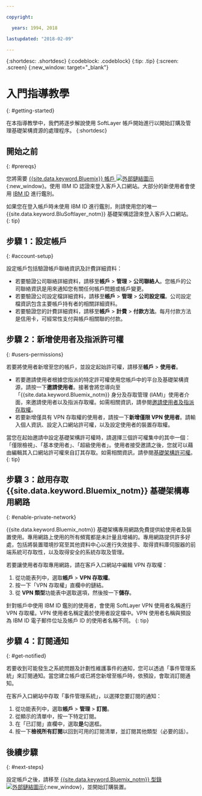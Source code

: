 ```yaml
---

copyright:

  years: 1994, 2018

lastupdated: "2018-02-09"

---
```


{:shortdesc: .shortdesc}
{:codeblock: .codeblock}
{:tip: .tip}
{:screen: .screen}
{:new_window: target="_blank"}


# 入門指導教學
{: #getting-started}

在本指導教學中，我們將逐步解說使用 SoftLayer 帳戶開始進行以開始訂購及管理基礎架構資源的處理程序。
{:shortdesc}

## 開始之前
{: #prereqs}

您將需要 [{{site.data.keyword.Bluemix}} 帳戶 ![外部鏈結圖示](../icons/launch-glyph.svg "外部鏈結圖示")](https://control.bluemix.net/){:new_window}。使用 IBM ID 認證來登入客戶入口網站。大部分的新使用者會使用 [IBM ID](/docs/account/softlayerlink.html#switchtoIBMid) 進行鑑別。

如果您在登入帳戶時未使用 IBM ID 進行鑑別，則請使用您的唯一 {{site.data.keyword.BluSoftlayer_notm}} 基礎架構認證來登入客戶入口網站。
{: tip}

## 步驟 1：設定帳戶
{: #account-setup}

設定帳戶包括驗證帳戶聯絡資訊及計費詳細資料：
 * 若要驗證公司聯絡詳細資料，請移至**帳戶** > **管理** > **公司聯絡人**。您帳戶的公司聯絡資訊是用來通知您有關任何帳戶問題或帳戶變更。
 * 若要驗證公司設定檔詳細資料，請移至**帳戶** > **管理** > **公司設定檔**。公司設定檔資訊包含主要帳戶持有者的相關詳細資料。
 * 若要驗證您的計費詳細資料，請移至**帳戶** > **計費** > **付款方法**。每月付款方法是信用卡，可經常性支付與帳戶相關聯的付款。

## 步驟 2：新增使用者及指派許可權
{: #users-permissions}

若要將使用者新增至您的帳戶，並設定起始許可權，請移至**帳戶** > **使用者**。
 * 若要邀請使用者根據您指派的特定許可權使用您帳戶中的平台及基礎架構資源，請按一下**邀請使用者**。接著會將您導向至「{{site.data.keyword.Bluemix_notm}} 身分及存取管理 (IAM)」使用者介面，來邀請使用者以及指派存取權。如需相關資訊，請參閱[邀請使用者及指派存取權](/docs/iam/iamuserinv.html)。
 * 若要新增僅具有 VPN 存取權的使用者，請按一下**新增僅限 VPN 使用者**。請輸入個人資訊、設定入口網站許可權，以及設定使用者的裝置存取權。

當您在起始邀請中設定基礎架構許可權時，請選擇三個許可權集中的其中一個：「僅限檢視」、「基本使用者」、「超級使用者」。使用者接受邀請之後，您就可以藉由編輯其入口網站許可權來自訂其存取。如需相關資訊，請參閱[基礎架構許可權](/docs/iam/infrastructureaccess.html)。
{: tip}

## 步驟 3：啟用存取 {{site.data.keyword.Bluemix_notm}} 基礎架構專用網路
{: #enable-private-network}

{{site.data.keyword.Bluemix_notm}} 基礎架構專用網路免費提供給使用者及裝置使用。專用網路上使用的所有頻寬都是未計量且增補的。專用網路提供許多好處，包括將裝置環境抄寫至其他資料中心以進行失效接手、取得資料庫伺服器的前端系統可存取性，以及取得安全的系統存取及管理。

若要讓使用者存取專用網路，請在客戶入口網站中編輯 VPN 存取權：
  1. 從功能表列中，選取**帳戶** > **VPN 存取權**。  
  2. 按一下「VPN 存取權」直欄中的鏈結。
  3. 從 **VPN 類型**功能表中選取選項，然後按一下**儲存**。  

針對帳戶中使用 IBM ID 鑑別的使用者，會使用 SoftLayer VPN 使用者名稱進行 VPN 存取權。VPN 使用者名稱定義於使用者設定檔中。VPN 使用者名稱與預設為 IBM ID 電子郵件位址及帳戶 ID 的使用者名稱不同。
{: tip}

## 步驟 4：訂閱通知
{: #get-notified}

若要收到可能發生之系統問題及計劃性維護事件的通知，您可以透過「事件管理系統」來訂閱通知。當您建立帳戶或已將您新增至帳戶時，依預設，會取消訂閱通知。

在客戶入口網站中存取「事件管理系統」，以選擇您要訂閱的通知：
  1. 從功能表列中，選取**帳戶** > **管理** > **訂閱**。
  2. 從顯示的清單中，按一下特定訂閱。
  3. 在「已訂閱」直欄中，選取**是**勾選框。
  4. 按一下**檢視所有訂閱**以回到可用的訂閱清單，並訂閱其他類型（必要的話）。

## 後續步驟
{: #next-steps}

設定帳戶之後，請移至 [{{site.data.keyword.Bluemix_notm}} 型錄 ![外部鏈結圖示](../icons/launch-glyph.svg)](https://console.bluemix.net/catalog/?category=infrastructure){:new_window}，並開始訂購裝置。
